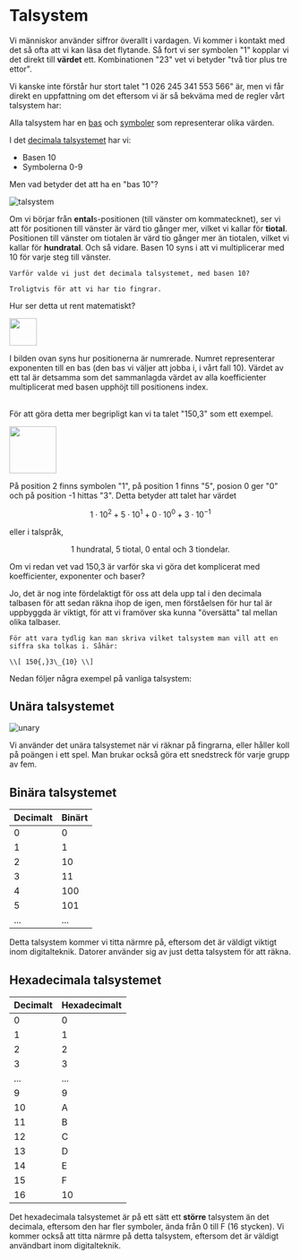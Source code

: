 # Talsystem

Vi människor använder siffror överallt i vardagen. Vi kommer i kontakt med det så ofta att vi kan läsa det flytande. Så fort vi ser symbolen "1" kopplar vi det direkt till **värdet** ett. Kombinationen "23" vet vi betyder "två tior plus tre ettor".

Vi kanske inte förstår hur stort talet "1 026 245 341 553 566" är, men vi får direkt en uppfattning om det eftersom vi är så bekväma med de regler vårt talsystem har:

Alla talsystem har en <u>bas</u> och <u>symboler</u> som representerar olika värden. 

I det <u>decimala talsystemet</u> har vi:
- Basen 10
- Symbolerna 0-9

Men vad betyder det att ha en "bas 10"?

![talsystem](/media/decimala_talsystemet_495x215.png)

Om vi börjar från **ental**s-positionen (till vänster om kommatecknet), ser vi att för positionen till vänster är värd tio gånger mer, vilket vi kallar för **tiotal**. Positionen till vänster om tiotalen är värd tio gånger mer än tiotalen, vilket vi kallar för **hundratal**. Och så vidare. Basen 10 syns i att vi multiplicerar med 10 för varje steg till vänster.

```admonish question title="Fråga"
Varför valde vi just det decimala talsystemet, med basen 10?

Troligtvis för att vi har tio fingrar.
```

Hur ser detta ut rent matematiskt?

<img src="/media/talsys-mall.svg" style="height: 3.5em;"></img>

I bilden ovan syns hur positionerna är numrerade. Numret representerar exponenten till en bas (den bas vi väljer att jobba i, i vårt fall 10). Värdet av ett tal är detsamma som det sammanlagda värdet av alla koefficienter multiplicerat med basen upphöjt till positionens index. 

<br>
För att göra detta mer begripligt kan vi ta talet "150,3" som ett exempel. 

<img src="/media/talsys-ex1.svg" style="height: 6em;"></img>

På position 2 finns symbolen "1", på position 1 finns "5", posion 0 ger "0" och på position -1 hittas "3". Detta betyder att talet har värdet 

$$1\cdot10^2 + 5\cdot10^1 + 0\cdot10^0 + 3\cdot10^{-1}$$

eller i talspråk, 

<center>1 hundratal, 5 tiotal, 0 ental och 3 tiondelar.</center>

Om vi redan vet vad 150,3 är varför ska vi göra det komplicerat med koefficienter, exponenter och baser?

Jo, det är nog inte fördelaktigt för oss att dela upp tal i den decimala talbasen för att sedan räkna ihop de igen, men förståelsen för hur tal är uppbyggda är viktigt, för att vi framöver ska kunna "översätta" tal mellan olika talbaser. 

```admonish info title="Info"
För att vara tydlig kan man skriva vilket talsystem man vill att en siffra ska tolkas i. Såhär:

\\[ 150{,}3\_{10} \\]

```

Nedan följer några exempel på vanliga talsystem:

## Unära talsystemet

![unary](/media/unary.gif)

Vi använder det unära talsystemet när vi räknar på fingrarna, eller håller koll på poängen i ett spel. Man brukar också göra ett snedstreck för varje grupp av fem.

## Binära talsystemet

| Decimalt | Binärt |
|----------|--------|
| 0        | 0      |
| 1        | 1      |
| 2        | 10     |
| 3        | 11     |
| 4        | 100    |
| 5        | 101    |
| ...      | ...    |

Detta talsystem kommer vi titta närmre på, eftersom det är väldigt viktigt inom digitalteknik. Datorer använder sig av just detta talsystem för att räkna.

## Hexadecimala talsystemet
| Decimalt | Hexadecimalt |
|----------|--------------|
| 0        | 0            |
| 1        | 1            |
| 2        | 2            |
| 3        | 3            |
| ...      | ...          |
| 9        | 9            |
| 10       | A            |
| 11       | B            |
| 12       | C            |
| 13       | D            |
| 14       | E            |
| 15       | F            |
| 16       | 10           |

Det hexadecimala talsystemet är på ett sätt ett **större** talsystem än det decimala, eftersom den har fler symboler, ända från 0 till F (16 stycken). Vi kommer också att titta närmre på detta talsystem, eftersom det är väldigt användbart inom digitalteknik.
